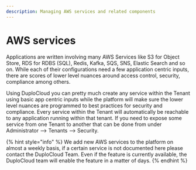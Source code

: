 ```yaml
---
description: Managing AWS services and related components
---
```


# AWS services

Applications are written involving many AWS Services like S3 for Object Store, RDS for RDBS (SQL), Redis, Kafka, SQS, SNS, Elastic Search and so on. While each of their configurations need a few application centric inputs, there are scores of lower level nuances around access control, security, compliance among others.

Using DuploCloud you can pretty much create any service within the Tenant using basic app centric inputs while the platform will make sure the lower level nuances are programmed to best practices for security and compliance. Every service within the Tenant will automatically be reachable to any application running within that tenant. If you need to expose some service from one Tenant to another that can be done from under Administrator --> Tenants --> Security.

{% hint style="info" %}
We add new AWS services to the platform on almost a weekly basis, if a certain service is not documented here please contact the DuploCloud Team. Even if the feature is currently available, the DuploCloud team will enable the feature in a matter of days.
{% endhint %}
